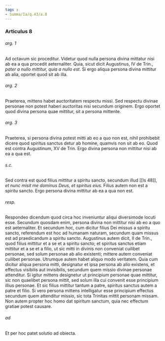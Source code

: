 ```yaml
---
tags : 
- Summa/Ia/q.43/a.8
---
```


### Articulus 8

###### arg. 1
Ad octavum sic proceditur. Videtur quod nulla persona divina mittatur nisi ab ea a qua procedit aeternaliter. Quia, sicut dicit Augustinus, IV de Trin., *pater a nullo mittitur, quia a nullo est*. Si ergo aliqua persona divina mittitur ab alia, oportet quod sit ab illa.

###### arg. 2
Praeterea, mittens habet auctoritatem respectu missi. Sed respectu divinae personae non potest haberi auctoritas nisi secundum originem. Ergo oportet quod divina persona quae mittitur, sit a persona mittente.

###### arg. 3
Praeterea, si persona divina potest mitti ab eo a quo non est, nihil prohibebit dicere quod spiritus sanctus detur ab homine, quamvis non sit ab eo. Quod est contra Augustinum, XV de Trin. Ergo divina persona non mittitur nisi ab ea a qua est.

###### s.c.
Sed contra est quod filius mittitur a spiritu sancto, secundum illud [[Is 48]], *et nunc misit me dominus Deus, et spiritus eius*. Filius autem non est a spiritu sancto. Ergo persona divina mittitur ab ea a qua non est.

###### resp.
Respondeo dicendum quod circa hoc inveniuntur aliqui diversimode locuti esse. Secundum quosdam enim, persona divina non mittitur nisi ab eo a quo est aeternaliter. Et secundum hoc, cum dicitur filius Dei missus a spiritu sancto, referendum est hoc ad humanam naturam, secundum quam missus est ad praedicandum a spiritu sancto. Augustinus autem dicit, II de Trin., quod filius mittitur et a se et a spiritu sancto; et spiritus sanctus etiam mittitur et a se et a filio, ut sic mitti in divinis non conveniat cuilibet personae, sed solum personae ab alio existenti; mittere autem conveniat cuilibet personae. Utrumque autem habet aliquo modo veritatem. Quia cum dicitur aliqua persona mitti, designatur et ipsa persona ab alio existens, et effectus visibilis aut invisibilis, secundum quem missio divinae personae attenditur. Si igitur mittens designetur ut principium personae quae mittitur, sic non quaelibet persona mittit, sed solum illa cui convenit esse principium illius personae. Et sic filius mittitur tantum a patre, spiritus sanctus autem a patre et filio. Si vero persona mittens intelligatur esse principium effectus secundum quem attenditur missio, sic tota Trinitas mittit personam missam. Non autem propter hoc homo dat spiritum sanctum, quia nec effectum gratiae potest causare.

###### ad 
Et per hoc patet solutio ad obiecta.


